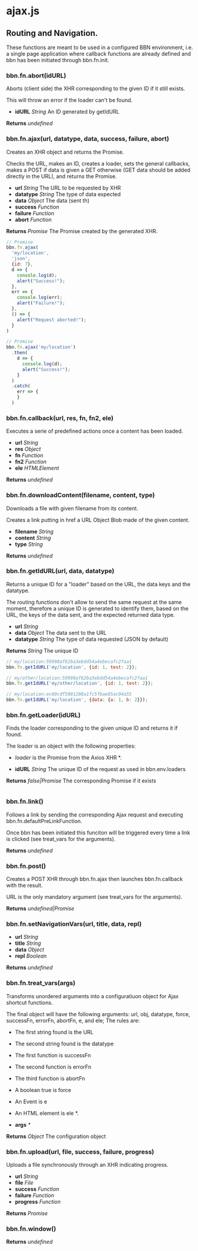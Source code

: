 # ajax.js

## Routing and Navigation.

These functions are meant to be used in a configured BBN environment,
i.e. a single page application where callback functions are already defined
and bbn has been initiated through bbn.fn.init.


### **bbn.fn.abort(idURL)**

Aborts (client side) the XHR corresponding to the given ID if it still exists.

This will throw an error if the loader can't be found.

* __idURL__ _String_ An ID generated by getIdURL

**Returns** _undefined_ 

### **bbn.fn.ajax(url, datatype, data, success, failure, abort)**

Creates an XHR object and returns the Promise.

Checks the URL, makes an ID, creates a loader, sets the general callbacks,
makes a POST if data is given a GET otherwise (GET data should be added
directly in the URL), and returns the Promise.

* __url__ _String_ The URL to be requested by XHR
* __datatype__ _String_ The type of data expected
* __data__ _Object_ The data (sent th)
* __success__ _Function_ 
* __failure__ _Function_ 
* __abort__ _Function_ 

**Returns** _Promise_ The Promise created by the generated XHR.


```javascript
// Promise
bbn.fn.ajax(
  'my/location',
  'json',
  {id: 7},
  d => {
    console.log(d);
    alert("Success!");
  },
  err => {
    console.log(err);
    alert("Failure!");
  },
  () => {
    alert("Request aborted!");
  }
)
```


```javascript
// Promise
bbn.fn.ajax('my/location')
  .then(
    d => {
      console.log(d);
      alert("Success!");
    }
  )
  .catch(
    err => {
    }
  )
```

### **bbn.fn.callback(url, res, fn, fn2, ele)**

Executes a serie of predefined actions once a content has been loaded.

* __url__ _String_ 
* __res__ _Object_ 
* __fn__ _Function_ 
* __fn2__ _Function_ 
* __ele__ _HTMLElement_ 

**Returns** _undefined_ 

### **bbn.fn.downloadContent(filename, content, type)**

Downloads a file with given filename from its content.

Creates a link putting in href a URL Object Blob made of the given content.

* __filename__ _String_ 
* __content__ _String_ 
* __type__ _String_ 

**Returns** _undefined_ 

### **bbn.fn.getIdURL(url, data, datatype)**

Returns a unique ID for a "loader" based on the URL, the data keys and the datatype.

The routing functions don't allow to send the same request at the same moment,
therefore a unique ID is generated to identify them, based on the URL,
the keys of the data sent, and the expected returned data type.

* __url__ _String_ 
* __data__ _Object_ The data sent to the URL
* __datatype__ _String_ The type of data requested (JSON by default)

**Returns** _String_ The unique ID


```javascript
// my/location:59990af62ba3ebdd54a4ebecafc2faa1
bbn.fn.getIdURL('my/location', {id: 1, test: 2});
```


```javascript
// my/other/location:59990af62ba3ebdd54a4ebecafc2faa1
bbn.fn.getIdURL('my/other/location', {id: 1, test: 2});
```


```javascript
// my/location:ec60cdf5001208a1fc5fbae05ac94a55
bbn.fn.getIdURL('my/location', {data: {a: 1, b: 2}});
```

### **bbn.fn.getLoader(idURL)**

Finds the loader corresponding to the given unique ID and returns it if found.

The loader is an object with the following properties:
* _loader_ is the Promise from the Axios XHR
*.

* __idURL__ _String_ The unique ID of the request as used in bbn.env.loaders

**Returns** _false|Promise_ The corresponding Promise if it exists


```javascript

```

### **bbn.fn.link()**

Follows a link by sending the corresponding Ajax request and executing bbn.fn.defaultPreLinkFunction.

Once bbn has been initiated this funciton will be triggered every time a link is clicked
(see treat_vars for the arguments).


**Returns** _undefined_ 

### **bbn.fn.post()**

Creates a POST XHR through bbn.fn.ajax then launches bbn.fn.callback with the result.

URL is the only mandatory argument (see treat_vars for the arguments).


**Returns** _undefined|Promise_ 

### **bbn.fn.setNavigationVars(url, title, data, repl)**

* __url__ _String_ 
* __title__ _String_ 
* __data__ _Object_ 
* __repl__ _Boolean_ 

**Returns** _undefined_ 

### **bbn.fn.treat_vars(args)**

Transforms unordered arguments into a configuratiuon object for Ajax shortcut functions.

The final object will have the following arguments: url, obj, datatype, force, successFn,
errorFn, abortFn, e, and ele; The rules are:
* The first string found is the URL
* The second string found is the datatype
* The first function is successFn
* The second function is errorFn
* The third function is abortFn
* A boolean true is force
* An Event is e
* An HTML element is ele
*.

* __args__ _*_ 

**Returns** _Object_ The configuration object

### **bbn.fn.upload(url, file, success, failure, progress)**

Uploads a file synchronously through an XHR indicating progress.

* __url__ _String_ 
* __file__ _File_ 
* __success__ _Function_ 
* __failure__ _Function_ 
* __progress__ _Function_ 

**Returns** _Promise_ 

### **bbn.fn.window()**


**Returns** _undefined_ 